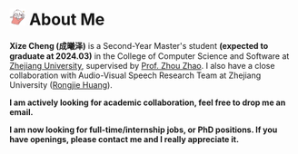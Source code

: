 
# <img src='./images/topbar.jpg' style='width: 1em;'> About Me

**Xize Cheng (成曦泽)** is a Second-Year Master's student **(expected to graduate at 2024.03)** in the College of Computer Science and Software at [Zhejiang University](https://www.zju.edu.cn/english/), supervised by [Prof. Zhou Zhao](https://person.zju.edu.cn/zhaozhou). I also have a close collaboration with Audio-Visual Speech Research Team at Zhejiang University ([Rongjie Huang](https://github.com/rongjiehuang)). 

**I am actively looking for academic collaboration, feel free to drop me an email.**

**I am now looking for full-time/internship jobs, or PhD positions. If you have openings, please contact me and I really appreciate it.**
